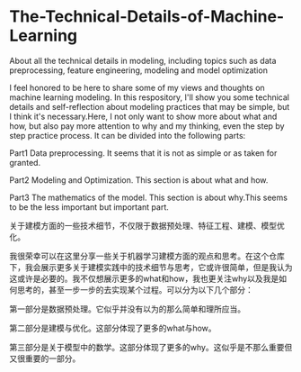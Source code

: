# The-Technical-Details-of-Machine-Learning
About all the technical details in modeling, including topics such as data preprocessing, feature engineering, modeling and model optimization

I feel honored to be here to share some of my views and thoughts on machine learning modeling. In this respository, I'll show you some technical details and self-reflection about modeling practices that may be simple, but I think it's necessary.Here, I not only want to show more about what and how, but also pay more attention to why and my thinking, even the step by step practice process. It can be divided into the following parts:

Part1 Data preprocessing. It seems that it is not as simple or as taken for granted.

Part2 Modeling and Optimization. This section is about what and how.

Part3 The mathematics of the model. This section is about why.This seems to be the less important but important part.






关于建模方面的一些技术细节，不仅限于数据预处理、特征工程、建模、模型优化。

我很荣幸可以在这里分享一些关于机器学习建模方面的观点和思考。在这个仓库下，我会展示更多关于建模实践中的技术细节与思考，它或许很简单，但是我认为这或许是必要的。我不仅想展示更多的what和how，我也更关注why以及我是如何思考的，甚至一步一步的去实现某个过程。可以分为以下几个部分：

第一部分是数据预处理。它似乎并没有以为的那么简单和理所应当。

第二部分是建模与优化。这部分体现了更多的what与how。

第三部分是关于模型中的数学。这部分体现了更多的why。这似乎是不那么重要但又很重要的一部分。
